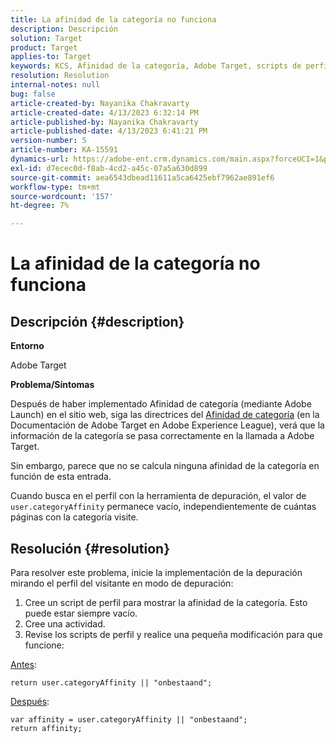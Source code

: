 ```yaml
---
title: La afinidad de la categoría no funciona
description: Descripción
solution: Target
product: Target
applies-to: Target
keywords: KCS, Afinidad de la categoría, Adobe Target, scripts de perfil, user.categoryAffinity
resolution: Resolution
internal-notes: null
bug: false
article-created-by: Nayanika Chakravarty
article-created-date: 4/13/2023 6:32:14 PM
article-published-by: Nayanika Chakravarty
article-published-date: 4/13/2023 6:41:21 PM
version-number: 5
article-number: KA-15591
dynamics-url: https://adobe-ent.crm.dynamics.com/main.aspx?forceUCI=1&pagetype=entityrecord&etn=knowledgearticle&id=adf3bd7f-29da-ed11-a7c7-6045bd0067ea
exl-id: d7ecec0d-f8ab-4cd2-a45c-07a5a630d899
source-git-commit: aea6543dbead11611a5ca6425ebf7962ae891ef6
workflow-type: tm+mt
source-wordcount: '157'
ht-degree: 7%

---
```


# La afinidad de la categoría no funciona

## Descripción {#description}


<b>Entorno</b>

Adobe Target

<b>Problema/Síntomas</b>

Después de haber implementado Afinidad de categoría (mediante Adobe Launch) en el sitio web, siga las directrices del [Afinidad de categoría](https://experienceleague.adobe.com/docs/target/using/audiences/visitor-profiles/category-affinity.html?lang=en) (en la Documentación de Adobe Target en Adobe Experience League), verá que la información de la categoría se pasa correctamente en la llamada a Adobe Target.

Sin embargo, parece que no se calcula ninguna afinidad de la categoría en función de esta entrada.

Cuando busca en el perfil con la herramienta de depuración, el valor de `user.categoryAffinity` permanece vacío, independientemente de cuántas páginas con la categoría visite.


## Resolución {#resolution}


Para resolver este problema, inicie la implementación de la depuración mirando el perfil del visitante en modo de depuración:

1. Cree un script de perfil para mostrar la afinidad de la categoría. Esto puede estar siempre vacío.
2. Cree una actividad.
3. Revise los scripts de perfil y realice una pequeña modificación para que funcione:


<u>Antes</u>:


```
return user.categoryAffinity || "onbestaand";
```


<u>Después</u>:


```
var affinity = user.categoryAffinity || "onbestaand";
return affinity;
```
